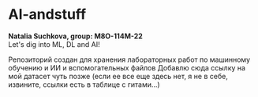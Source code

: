 # AI-andstuff

**Natalia Suchkova, group: М8О-114М-22**\
Let's dig into ML, DL and AI!

Репозиторий создан для хранения лабораторных работ по машинному обучению и ИИ и вспомогательных файлов
Добавлю сюда ссылку на мой датасет чуть позже (если ее все еще здесь нет, я не в себе, извините, ссылки есть в таблице с гитами...)
